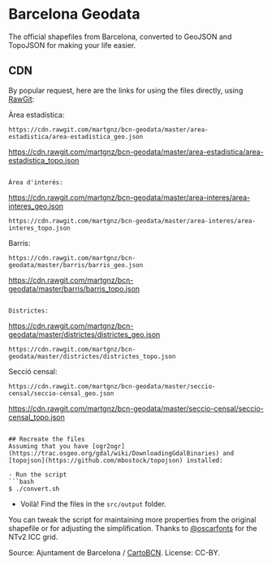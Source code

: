Barcelona Geodata
=================
The official shapefiles from Barcelona, converted to GeoJSON and TopoJSON for making your life easier.

## CDN
By popular request, here are the links for using the files directly, using [RawGit](https://rawgit.com/):

Àrea estadística:
```
https://cdn.rawgit.com/martgnz/bcn-geodata/master/area-estadistica/area-estadistica_geo.json
```
https://cdn.rawgit.com/martgnz/bcn-geodata/master/area-estadistica/area-estadistica_topo.json
```

Àrea d'interès:
```
https://cdn.rawgit.com/martgnz/bcn-geodata/master/area-interes/area-interes_geo.json
```
https://cdn.rawgit.com/martgnz/bcn-geodata/master/area-interes/area-interes_topo.json
```

Barris:
```
https://cdn.rawgit.com/martgnz/bcn-geodata/master/barris/barris_geo.json
```
https://cdn.rawgit.com/martgnz/bcn-geodata/master/barris/barris_topo.json
```

Districtes:
```
https://cdn.rawgit.com/martgnz/bcn-geodata/master/districtes/districtes_geo.json
```
https://cdn.rawgit.com/martgnz/bcn-geodata/master/districtes/districtes_topo.json
```

Secció censal:
```
https://cdn.rawgit.com/martgnz/bcn-geodata/master/seccio-censal/seccio-censal_geo.json
```
https://cdn.rawgit.com/martgnz/bcn-geodata/master/seccio-censal/seccio-censal_topo.json
```

## Recreate the files
Assuming that you have [ogr2ogr](https://trac.osgeo.org/gdal/wiki/DownloadingGdalBinaries) and [topojson](https://github.com/mbostock/topojson) installed:

- Run the script
```bash
$ ./convert.sh
```
- Voilà! Find the files in the `src/output` folder.

You can tweak the script for maintaining more properties from the original shapefile or for adjusting the simplification. Thanks to [@oscarfonts](https://github.com/oscarfonts) for the NTv2 ICC grid.

Source: Ajuntament de Barcelona / [CartoBCN](http://w20.bcn.cat/cartobcn/). License: CC-BY.